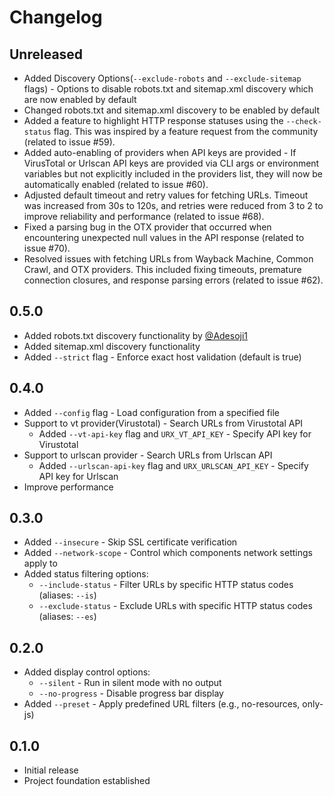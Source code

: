 # Changelog

## Unreleased

- Added Discovery Options(`--exclude-robots` and `--exclude-sitemap` flags) - Options to disable robots.txt and sitemap.xml discovery which are now enabled by default
- Changed robots.txt and sitemap.xml discovery to be enabled by default
- Added a feature to highlight HTTP response statuses using the `--check-status` flag. This was inspired by a feature request from the community (related to issue #59).
- Added auto-enabling of providers when API keys are provided - If VirusTotal or Urlscan API keys are provided via CLI args or environment variables but not explicitly included in the providers list, they will now be automatically enabled (related to issue #60).
- Adjusted default timeout and retry values for fetching URLs. Timeout was increased from 30s to 120s, and retries were reduced from 3 to 2 to improve reliability and performance (related to issue #68).
- Fixed a parsing bug in the OTX provider that occurred when encountering unexpected null values in the API response (related to issue #70).
- Resolved issues with fetching URLs from Wayback Machine, Common Crawl, and OTX providers. This included fixing timeouts, premature connection closures, and response parsing errors (related to issue #62).

## 0.5.0

- Added robots.txt discovery functionality by [@Adesoji1](https://github.com/Adesoji1)
- Added sitemap.xml discovery functionality
- Added `--strict` flag - Enforce exact host validation (default is true)

## 0.4.0

- Added `--config` flag - Load configuration from a specified file
- Support to vt provider(Virustotal) - Search URLs from Virustotal API
  - Added `--vt-api-key` flag and `URX_VT_API_KEY` - Specify API key for Virustotal
- Support to urlscan provider - Search URLs from Urlscan API
  - Added `--urlscan-api-key` flag and `URX_URLSCAN_API_KEY` - Specify API key for Urlscan
- Improve performance

## 0.3.0

- Added `--insecure` - Skip SSL certificate verification
- Added `--network-scope` - Control which components network settings apply to
- Added status filtering options:
  - `--include-status` - Filter URLs by specific HTTP status codes (aliases: `--is`)
  - `--exclude-status` - Exclude URLs with specific HTTP status codes (aliases: `--es`)

## 0.2.0

- Added display control options:
  - `--silent` - Run in silent mode with no output
  - `--no-progress` - Disable progress bar display
- Added `--preset` - Apply predefined URL filters (e.g., no-resources, only-js)

## 0.1.0

- Initial release
- Project foundation established
